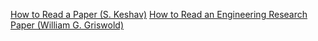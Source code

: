 [How to Read a Paper (S. Keshav)](http://blizzard.cs.uwaterloo.ca/keshav/home/Papers/data/07/paper-reading.pdf)
[How to Read an Engineering Research Paper (William G. Griswold)](https://cseweb.ucsd.edu/~wgg/CSE210/howtoread.html)

